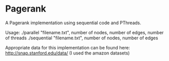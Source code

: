 # Pagerank
A Pagerank implementation using sequential code and PThreads.

Usage:
./parallel "filename.txt", number of nodes, number of edges, number of threads
./sequential "filename.txt", number of nodes, number of edges

Appropriate data for this implementation can be found here: http://snap.stanford.edu/data/
(I used the amazon datasets)
